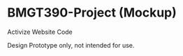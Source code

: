 BMGT390-Project (Mockup)
===============
Activize Website Code 

Design Prototype only, not intended for use.


